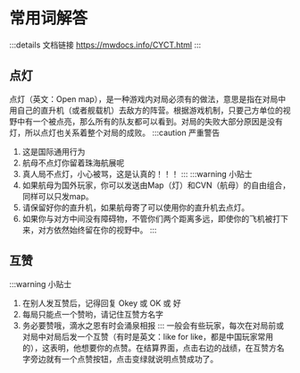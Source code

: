 # 常用词解答
:::details 文档链接
https://mwdocs.info/CYCT.html
:::
## 点灯
点灯（英文：Open map），是一种游戏内对局必须有的做法，意思是指在对局中用自己的直升机（或者舰载机）去敌方的阵营。根据游戏机制，只要己方单位的视野中有一个被点亮，那么所有的队友都可以看到。对局的失败大部分原因是没有灯，所以点灯也关系着整个对局的成败。
:::caution 严重警告
1. 这是国际通用行为
2. 航母不点灯你留着珠海航展呢
3. 真人局不点灯，小心被骂，这是认真的！！！
:::
:::warning 小贴士
1. 如果航母为国外玩家，你可以发送由Map（灯）和CVN（航母）的自由组合，同样可以只发map。
2. 请保留好你的直升机，如果航母寄了可以使用你的直升机去点灯。
3. 如果你与对方中间没有障碍物，不管你们两个距离多远，即使你的飞机被打下来，对方依然始终留在你的视野中。
:::
## 互赞
:::warning 小贴士
1. 在别人发互赞后，记得回复 Okey 或 OK 或 好
2. 每局只能点一个赞哟，请记住互赞方名字
3. 务必要赞哦，滴水之恩有时会涌泉相报
:::
一般会有些玩家，每次在对局前或对局中对局后发一个互赞（有时是英文：like for like，都是中国玩家常用的），这表明，他想要你的点赞。在结算界面，点击右边的战绩，在互赞方名字旁边就有一个点赞按钮，点击变绿就说明点赞成功了。
